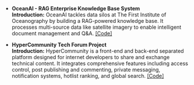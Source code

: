 
- <strong>OceanAI - RAG Enterprise Knowledge Base System</strong>\
<strong>Introduction:</strong> OceanAI tackles data silos at The First Institute of Oceanography by building a RAG-powered knowledge base. It processes multi-source data like satellite imagery to enable intelligent document management and Q&A. [[Code]](https://github.com/wufazhangdazgaoxiaolei/OceanAI-main)


- <strong>HyperCommunity Tech Forum Project</strong>\
<strong>Introduction:</strong> HyperCommunity is a front-end and back-end separated platform designed for internet developers to share and exchange technical content. It integrates comprehensive features including access control, post publishing and commenting, private messaging, notification systems, hotlist ranking, and global search. [[Code]](https://github.com/wufazhangdazgaoxiaolei/HyperCommunity-main)

